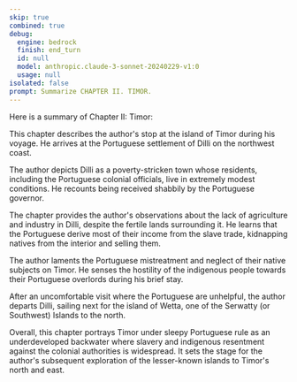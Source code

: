 ```yaml
---
skip: true
combined: true
debug:
  engine: bedrock
  finish: end_turn
  id: null
  model: anthropic.claude-3-sonnet-20240229-v1:0
  usage: null
isolated: false
prompt: Summarize CHAPTER II. TIMOR.
---
```


Here is a summary of Chapter II: Timor:

This chapter describes the author's stop at the island of Timor during his voyage. He arrives at the Portuguese settlement of Dilli on the northwest coast.

The author depicts Dilli as a poverty-stricken town whose residents, including the Portuguese colonial officials, live in extremely modest conditions. He recounts being received shabbily by the Portuguese governor.

The chapter provides the author's observations about the lack of agriculture and industry in Dilli, despite the fertile lands surrounding it. He learns that the Portuguese derive most of their income from the slave trade, kidnapping natives from the interior and selling them.

The author laments the Portuguese mistreatment and neglect of their native subjects on Timor. He senses the hostility of the indigenous people towards their Portuguese overlords during his brief stay.

After an uncomfortable visit where the Portuguese are unhelpful, the author departs Dilli, sailing next for the island of Wetta, one of the Serwatty (or Southwest) Islands to the north.

Overall, this chapter portrays Timor under sleepy Portuguese rule as an underdeveloped backwater where slavery and indigenous resentment against the colonial authorities is widespread. It sets the stage for the author's subsequent exploration of the lesser-known islands to Timor's north and east.
